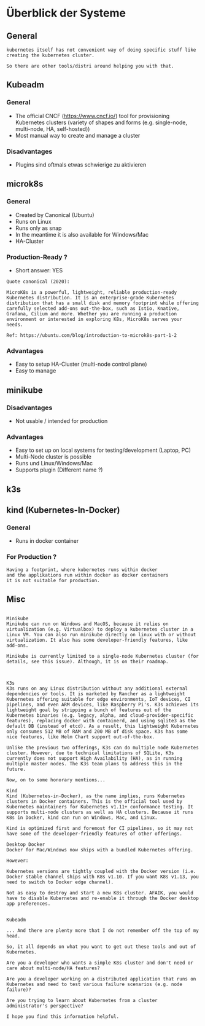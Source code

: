 # Überblick der Systeme 

## General 

```
kubernetes itself has not convenient way of doing specific stuff like 
creating the kubernetes cluster.

So there are other tools/distri around helping you with that.

```

## Kubeadm

### General 

  * The official CNCF (https://www.cncf.io/) tool for provisioning Kubernetes clusters
    (variety of shapes and forms (e.g. single-node, multi-node, HA, self-hosted))
  * Most manual way to create and manage a cluster 

### Disadvantages 

  * Plugins sind oftmals etwas schwierige zu aktivieren

## microk8s 

### General

  * Created by Canonical (Ubuntu)
  * Runs on Linux
  * Runs only as snap
  * In the meantime it is also available for Windows/Mac
  * HA-Cluster 

### Production-Ready ? 

  * Short answer: YES 

```
Quote canonical (2020):

MicroK8s is a powerful, lightweight, reliable production-ready Kubernetes distribution. It is an enterprise-grade Kubernetes distribution that has a small disk and memory footprint while offering carefully selected add-ons out-the-box, such as Istio, Knative, Grafana, Cilium and more. Whether you are running a production environment or interested in exploring K8s, MicroK8s serves your needs.

Ref: https://ubuntu.com/blog/introduction-to-microk8s-part-1-2

```

### Advantages

  * Easy to setup HA-Cluster (multi-node control plane)
  * Easy to manage 

## minikube 

### Disadvantages
  
  * Not usable / intended for production 

### Advantages 

  * Easy to set up on local systems for testing/development (Laptop, PC) 
  * Multi-Node cluster is possible 
  * Runs und Linux/Windows/Mac
  * Supports plugin (Different name ?)


## k3s



## kind (Kubernetes-In-Docker)

### General 

  * Runs in docker container 


### For Production ?

```
Having a footprint, where kubernetes runs within docker 
and the applikations run within docker as docker containers
it is not suitable for production.
```


## Misc

```

Minikube
Minikube can run on Windows and MacOS, because it relies on virtualization (e.g. Virtualbox) to deploy a kubernetes cluster in a Linux VM. You can also run minikube directly on linux with or without virtualization. It also has some developer-friendly features, like add-ons.

Minikube is currently limited to a single-node Kubernetes cluster (for details, see this issue). Although, it is on their roadmap.



K3s
K3s runs on any Linux distribution without any additional external dependencies or tools. It is marketed by Rancher as a lightweight Kubernetes offering suitable for edge environments, IoT devices, CI pipelines, and even ARM devices, like Raspberry Pi's. K3s achieves its lightweight goal by stripping a bunch of features out of the Kubernetes binaries (e.g. legacy, alpha, and cloud-provider-specific features), replacing docker with containerd, and using sqlite3 as the default DB (instead of etcd). As a result, this lightweight Kubernetes only consumes 512 MB of RAM and 200 MB of disk space. K3s has some nice features, like Helm Chart support out-of-the-box.

Unlike the previous two offerings, K3s can do multiple node Kubernetes cluster. However, due to technical limitations of SQLite, K3s currently does not support High Availability (HA), as in running multiple master nodes. The K3s team plans to address this in the future.

Now, on to some honorary mentions...

Kind
Kind (Kubernetes-in-Docker), as the name implies, runs Kubernetes clusters in Docker containers. This is the official tool used by Kubernetes maintainers for Kubernetes v1.11+ conformance testing. It supports multi-node clusters as well as HA clusters. Because it runs K8s in Docker, kind can run on Windows, Mac, and Linux.

Kind is optimized first and foremost for CI pipelines, so it may not have some of the developer-friendly features of other offerings.

Desktop Docker
Docker for Mac/Windows now ships with a bundled Kubernetes offering.

However:

Kubernetes versions are tightly coupled with the Docker version (i.e. Docker stable channel ships with K8s v1.10. If you want K8s v1.13, you need to switch to Docker edge channel).

Not as easy to destroy and start a new K8s cluster. AFAIK, you would have to disable Kubernetes and re-enable it through the Docker desktop app preferences.


Kubeadm

... And there are plenty more that I do not remember off the top of my head.

So, it all depends on what you want to get out these tools and out of Kubernetes.

Are you a developer who wants a simple K8s cluster and don't need or care about multi-node/HA features?

Are you a developer working on a distributed application that runs on Kubernetes and need to test various failure scenarios (e.g. node failure)?

Are you trying to learn about Kubernetes from a cluster administrator's perspective?

I hope you find this information helpful.
```

